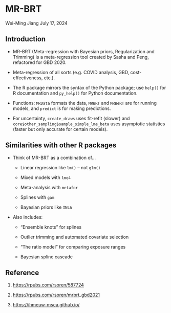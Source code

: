 MR-BRT
================
Wei-Ming Jiang
July 17, 2024

## Introduction

- MR-BRT (Meta-regression with Bayesian priors, Regularization and
  Trimming) is a meta-regression tool created by Sasha and Peng,
  refactored for GBD 2020.

- Meta-regression of all sorts (e.g. COVID analysis, GBD,
  cost-effectiveness, etc.).

- The R package mirrors the syntax of the Python package; use `help()`
  for R documentation and `py_help()` for Python documentation.

- Functions: `MRData` formats the data, `MRBRT` and `MRBeRT` are for
  running models, and `predict` is for making predictions.

- For uncertainty, `create_draws` uses fit-refit (slower) and
  `core$other_sampling$sample_simple_lme_beta` uses asymptotic
  statistics (faster but only accurate for certain models).

## Similarities with other R packages

- Think of MR-BRT as a combination of…

  - Linear regression like `lm()` – not `glm()`

  - Mixed models with `lme4`

  - Meta-analysis with `metafor`

  - Splines with `gam`

  - Bayesian priors like `INLA`

- Also includes:

  - “Ensemble knots” for splines

  - Outlier trimming and automated covariate selection

  - “The ratio model” for comparing exposure ranges

  - Bayesian spline cascade

## Reference

1.  <https://rpubs.com/rsoren/587724>

2.  <https://rpubs.com/rsoren/mrbrt_gbd2021>

3.  <https://ihmeuw-msca.github.io/>
